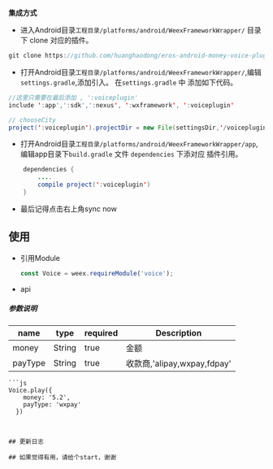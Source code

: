 

**集成方式**

* 进入Android目录`工程目录/platforms/android/WeexFrameworkWrapper/` 目录下 clone 对应的插件。

``` java
git clone https://github.com/huanghaodong/eros-android-money-voice-plugin.git "voiceplugin"
```



* 打开Android目录`工程目录/platforms/android/WeexFrameworkWrapper/`,编辑`settings.gradle`,添加引入。
在`settings.gradle` 中 添加如下代码。

``` java
//这里只需要在最后添加 , ':voiceplugin'
include ':app',':sdk',':nexus', ':wxframework', ':voiceplugin'  

// chooseCity
project(':voiceplugin').projectDir = new File(settingsDir,'/voiceplugin')

```

* 打开Android目录`工程目录/platforms/android/WeexFrameworkWrapper/app`,编辑app目录下`build.gradle` 文件 `dependencies` 下添对应 插件引用。

``` java
	dependencies {
		....
		compile project(':voiceplugin')
	}
```
* 最后记得点击右上角sync now




## 使用

* 引用Module

	```js
	const Voice = weex.requireModule('voice');
	```
	
* api
##### 参数说明

| name | type | required | Description |
| ------ | ------ | ------ | ------ |
| money | String | true | 金额 |
| payType | String | true | 收款商,'alipay,wxpay,fdpay' |




	```js
  	Voice.play({
        money: '5.2',
        payType: 'wxpay'
      })
  ```


## 更新日志
 
 ## 如果觉得有用，请给个start，谢谢
